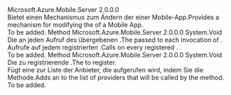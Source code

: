 <Type Name="IAppConfiguration" FullName="Microsoft.Azure.Mobile.Server.Config.IAppConfiguration">
  <TypeSignature Language="C#" Value="public interface IAppConfiguration" />
  <TypeSignature Language="ILAsm" Value=".class public interface auto ansi abstract IAppConfiguration" />
  <TypeSignature Language="DocId" Value="T:Microsoft.Azure.Mobile.Server.Config.IAppConfiguration" />
  <TypeSignature Language="VB.NET" Value="Public Interface IAppConfiguration" />
  <TypeSignature Language="F#" Value="type IAppConfiguration = interface" />
  <AssemblyInfo>
    <AssemblyName>Microsoft.Azure.Mobile.Server</AssemblyName>
    <AssemblyVersion>2.0.0.0</AssemblyVersion>
  </AssemblyInfo>
  <Interfaces />
  <Docs>
    <summary>
            <span data-ttu-id="a5b3c-101">Bietet einen Mechanismus zum Ändern der <see cref="T:System.Web.Http.HttpConfiguration" /> einer Mobile-App.</span><span class="sxs-lookup"><span data-stu-id="a5b3c-101">Provides a mechanism for modifying the <see cref="T:System.Web.Http.HttpConfiguration" /> of a Mobile App.</span></span>
            </summary>
    <remarks>To be added.</remarks>
  </Docs>
  <Members>
    <Member MemberName="ApplyTo">
      <MemberSignature Language="C#" Value="public void ApplyTo (System.Web.Http.HttpConfiguration config);" />
      <MemberSignature Language="ILAsm" Value=".method public hidebysig newslot virtual instance void ApplyTo(class System.Web.Http.HttpConfiguration config) cil managed" />
      <MemberSignature Language="DocId" Value="M:Microsoft.Azure.Mobile.Server.Config.IAppConfiguration.ApplyTo(System.Web.Http.HttpConfiguration)" />
      <MemberSignature Language="VB.NET" Value="Public Sub ApplyTo (config As HttpConfiguration)" />
      <MemberSignature Language="F#" Value="abstract member ApplyTo : System.Web.Http.HttpConfiguration -&gt; unit" Usage="iAppConfiguration.ApplyTo config" />
      <MemberType>Method</MemberType>
      <AssemblyInfo>
        <AssemblyName>Microsoft.Azure.Mobile.Server</AssemblyName>
        <AssemblyVersion>2.0.0.0</AssemblyVersion>
      </AssemblyInfo>
      <ReturnValue>
        <ReturnType>System.Void</ReturnType>
      </ReturnValue>
      <Parameters>
        <Parameter Name="config" Type="System.Web.Http.HttpConfiguration" />
      </Parameters>
      <Docs>
        <param name="config"><span data-ttu-id="a5b3c-102">Die <see cref="T:System.Web.Http.HttpConfiguration" /> an jeden Aufruf des übergebenen <see cref="M:Microsoft.Azure.Mobile.Server.Config.IMobileAppExtensionConfigProvider.Initialize(System.Web.Http.HttpConfiguration)" />.</span><span class="sxs-lookup"><span data-stu-id="a5b3c-102">The <see cref="T:System.Web.Http.HttpConfiguration" /> passed to each invocation of <see cref="M:Microsoft.Azure.Mobile.Server.Config.IMobileAppExtensionConfigProvider.Initialize(System.Web.Http.HttpConfiguration)" />.</span></span></param>
        <summary>
            <span data-ttu-id="a5b3c-103">Aufrufe <see cref="M:Microsoft.Azure.Mobile.Server.Config.IMobileAppExtensionConfigProvider.Initialize(System.Web.Http.HttpConfiguration)" /> auf jedem registrierten <see cref="T:Microsoft.Azure.Mobile.Server.Config.IMobileAppExtensionConfigProvider" />.</span><span class="sxs-lookup"><span data-stu-id="a5b3c-103">Calls <see cref="M:Microsoft.Azure.Mobile.Server.Config.IMobileAppExtensionConfigProvider.Initialize(System.Web.Http.HttpConfiguration)" /> on every registered <see cref="T:Microsoft.Azure.Mobile.Server.Config.IMobileAppExtensionConfigProvider" />.</span></span>
            </summary>
        <remarks>To be added.</remarks>
      </Docs>
    </Member>
    <Member MemberName="RegisterConfigProvider">
      <MemberSignature Language="C#" Value="public void RegisterConfigProvider (Microsoft.Azure.Mobile.Server.Config.IMobileAppExtensionConfigProvider provider);" />
      <MemberSignature Language="ILAsm" Value=".method public hidebysig newslot virtual instance void RegisterConfigProvider(class Microsoft.Azure.Mobile.Server.Config.IMobileAppExtensionConfigProvider provider) cil managed" />
      <MemberSignature Language="DocId" Value="M:Microsoft.Azure.Mobile.Server.Config.IAppConfiguration.RegisterConfigProvider(Microsoft.Azure.Mobile.Server.Config.IMobileAppExtensionConfigProvider)" />
      <MemberSignature Language="VB.NET" Value="Public Sub RegisterConfigProvider (provider As IMobileAppExtensionConfigProvider)" />
      <MemberSignature Language="F#" Value="abstract member RegisterConfigProvider : Microsoft.Azure.Mobile.Server.Config.IMobileAppExtensionConfigProvider -&gt; unit" Usage="iAppConfiguration.RegisterConfigProvider provider" />
      <MemberType>Method</MemberType>
      <AssemblyInfo>
        <AssemblyName>Microsoft.Azure.Mobile.Server</AssemblyName>
        <AssemblyVersion>2.0.0.0</AssemblyVersion>
      </AssemblyInfo>
      <ReturnValue>
        <ReturnType>System.Void</ReturnType>
      </ReturnValue>
      <Parameters>
        <Parameter Name="provider" Type="Microsoft.Azure.Mobile.Server.Config.IMobileAppExtensionConfigProvider" />
      </Parameters>
      <Docs>
        <param name="provider"><span data-ttu-id="a5b3c-104">Die zu registrierende <see cref="T:Microsoft.Azure.Mobile.Server.Config.IMobileAppExtensionConfigProvider" />.</span><span class="sxs-lookup"><span data-stu-id="a5b3c-104">The <see cref="T:Microsoft.Azure.Mobile.Server.Config.IMobileAppExtensionConfigProvider" /> to register.</span></span></param>
        <summary>
            <span data-ttu-id="a5b3c-105">Fügt eine <see cref="T:Microsoft.Azure.Mobile.Server.Config.IMobileAppExtensionConfigProvider" /> zur Liste der Anbieter, die aufgerufen wird, indem Sie die <see cref="M:Microsoft.Azure.Mobile.Server.Config.AppConfiguration.ApplyTo(System.Web.Http.HttpConfiguration)" /> Methode.</span><span class="sxs-lookup"><span data-stu-id="a5b3c-105">Adds an <see cref="T:Microsoft.Azure.Mobile.Server.Config.IMobileAppExtensionConfigProvider" /> to the list of providers that will be called by the <see cref="M:Microsoft.Azure.Mobile.Server.Config.AppConfiguration.ApplyTo(System.Web.Http.HttpConfiguration)" /> method.</span></span>
            </summary>
        <remarks>To be added.</remarks>
      </Docs>
    </Member>
  </Members>
</Type>